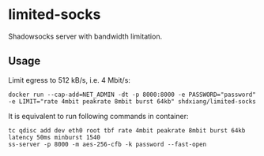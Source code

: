 # limited-socks

Shadowsocks server with bandwidth limitation.

## Usage

Limit egress to 512 kB/s, i.e. 4 Mbit/s:

```
docker run --cap-add=NET_ADMIN -dt -p 8000:8000 -e PASSWORD="password" -e LIMIT="rate 4mbit peakrate 8mbit burst 64kb" shdxiang/limited-socks
```

It is equivalent to run following commands in container:

```
tc qdisc add dev eth0 root tbf rate 4mbit peakrate 8mbit burst 64kb latency 50ms minburst 1540
ss-server -p 8000 -m aes-256-cfb -k password --fast-open
```
